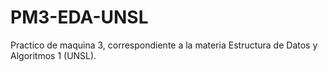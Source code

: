 # PM3-EDA-UNSL
Practico de maquina 3, correspondiente a la materia Estructura de Datos y Algoritmos 1 (UNSL).
